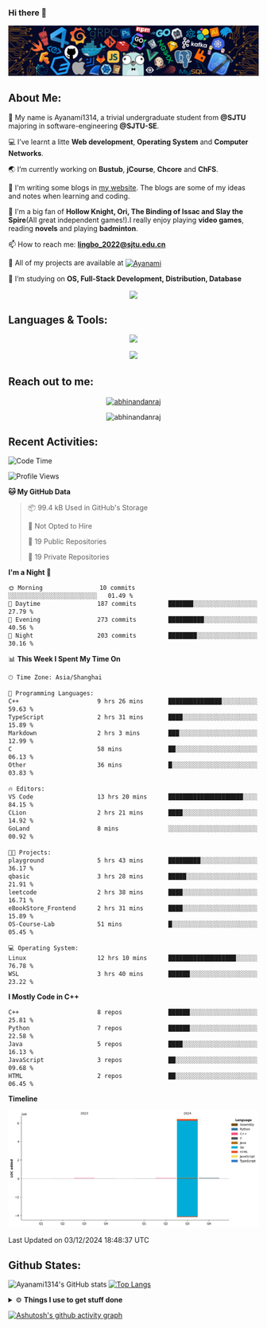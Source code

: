 ### Hi there 👋

![image](https://github.com/Ayanami1314/Ayanami1314/blob/master/assets/Programming.png)

## **About Me:**

🔭 My name is Ayanami1314, a trivial undergraduate student from **@SJTU** majoring in software-engineering **@SJTU-SE**.

💻 I’ve learnt a litte **Web development**, **Operating System** and **Computer Networks**.

🌏 I’m currently working on **Bustub**, **jCourse**, **Chcore** and **ChFS**.

📒 I'm writing some blogs in <a href="https://ayanami1314.github.io/">my website</a>. The blogs are some of my ideas and notes when learning and coding.

📜 I'm a big fan of **Hollow Knight, Ori, The Binding of Issac and Slay the Spire**(All great independent games!).I really enjoy playing **video games**, reading **novels** and playing **badminton**.

📫 How to reach me: **lingbo_2022@sjtu.edu.cn**

💬 All of my projects are available at <a href="https://github.com/Ayanami1314" target="blank"><img align="center" src="https://raw.githubusercontent.com/rahuldkjain/github-profile-readme-generator/master/src/images/icons/Social/github.svg" alt="Ayanami" height="30" width="40" /></a>

🌱 I’m studying on **OS, Full-Stack Development, Distribution, Database**

<p align="center">
   <img align="center" src="https://github-readme-streak-stats.herokuapp.com/?user=Ayanami1314&theme=radical&hide_border=true"/>
</p>

## **Languages & Tools:**

<p align="center">
  <a href="https://skillicons.dev">
    <img src="https://skillicons.dev/icons?i=c,cpp,go,java,python,ts,react,spring" />
  </a>
</p>
<p align="center">
  <a href="https://skillicons.dev">
    <img src="https://skillicons.dev/icons?i=linux,docker,vim,vscode,git,mongodb,mysql,postgresql,redis,rabbitmq,nginx" />
  </a>
</p>

## **Reach out to me:** ️

<p align="center">
<a href="https://Ayanami1314.github.io" target="_blank"><img align="center" src="https://img.shields.io/badge/Website-3b5998?style=flat-square&logo=google-chrome&logoColor=white" alt="abhinandanraj" /></a>
<p align="center"> <img src="https://komarev.com/ghpvc/?username=Ayanami1314&label=Visitors&color=0088cc&style=flat-square" alt="abhinandanraj" /> </p>

## **Recent Activities:**

<!--START_SECTION:waka-->
![Code Time](http://img.shields.io/badge/Code%20Time-1%2C198%20hrs%2025%20mins-blue)

![Profile Views](http://img.shields.io/badge/Profile%20Views-0-blue)

**🐱 My GitHub Data** 

> 📦 99.4 kB Used in GitHub's Storage 
 > 
> 🚫 Not Opted to Hire
 > 
> 📜 19 Public Repositories 
 > 
> 🔑 19 Private Repositories 
 > 
**I'm a Night 🦉** 

```text
🌞 Morning                10 commits          ░░░░░░░░░░░░░░░░░░░░░░░░░   01.49 % 
🌆 Daytime                187 commits         ███████░░░░░░░░░░░░░░░░░░   27.79 % 
🌃 Evening                273 commits         ██████████░░░░░░░░░░░░░░░   40.56 % 
🌙 Night                  203 commits         ████████░░░░░░░░░░░░░░░░░   30.16 % 
```


📊 **This Week I Spent My Time On** 

```text
🕑︎ Time Zone: Asia/Shanghai

💬 Programming Languages: 
C++                      9 hrs 26 mins       ███████████████░░░░░░░░░░   59.63 % 
TypeScript               2 hrs 31 mins       ████░░░░░░░░░░░░░░░░░░░░░   15.89 % 
Markdown                 2 hrs 3 mins        ███░░░░░░░░░░░░░░░░░░░░░░   12.99 % 
C                        58 mins             ██░░░░░░░░░░░░░░░░░░░░░░░   06.13 % 
Other                    36 mins             █░░░░░░░░░░░░░░░░░░░░░░░░   03.83 % 

🔥 Editors: 
VS Code                  13 hrs 20 mins      █████████████████████░░░░   84.15 % 
CLion                    2 hrs 21 mins       ████░░░░░░░░░░░░░░░░░░░░░   14.92 % 
GoLand                   8 mins              ░░░░░░░░░░░░░░░░░░░░░░░░░   00.92 % 

🐱‍💻 Projects: 
playground               5 hrs 43 mins       █████████░░░░░░░░░░░░░░░░   36.17 % 
qbasic                   3 hrs 28 mins       █████░░░░░░░░░░░░░░░░░░░░   21.91 % 
leetcode                 2 hrs 38 mins       ████░░░░░░░░░░░░░░░░░░░░░   16.71 % 
eBookStore_Frontend      2 hrs 31 mins       ████░░░░░░░░░░░░░░░░░░░░░   15.89 % 
OS-Course-Lab            51 mins             █░░░░░░░░░░░░░░░░░░░░░░░░   05.45 % 

💻 Operating System: 
Linux                    12 hrs 10 mins      ███████████████████░░░░░░   76.78 % 
WSL                      3 hrs 40 mins       ██████░░░░░░░░░░░░░░░░░░░   23.22 % 
```

**I Mostly Code in C++** 

```text
C++                      8 repos             ██████░░░░░░░░░░░░░░░░░░░   25.81 % 
Python                   7 repos             ██████░░░░░░░░░░░░░░░░░░░   22.58 % 
Java                     5 repos             ████░░░░░░░░░░░░░░░░░░░░░   16.13 % 
JavaScript               3 repos             ██░░░░░░░░░░░░░░░░░░░░░░░   09.68 % 
HTML                     2 repos             ██░░░░░░░░░░░░░░░░░░░░░░░   06.45 % 
```



**Timeline**

![Lines of Code chart](https://raw.githubusercontent.com/Ayanami1314/Ayanami1314/master/assets/bar_graph.png)


 Last Updated on 03/12/2024 18:48:37 UTC
<!--END_SECTION:waka-->

## **Github States:**

![Ayanami1314's GitHub stats](https://github-readme-stats.vercel.app/api?username=Ayanami1314&show_icons=true&bg_color=00000000)
[![Top Langs](https://github-readme-stats.vercel.app/api/top-langs/?username=Ayanami1314&layout=donut)](https://github.com/anuraghazra/github-readme-stats)

<details>
  <summary>⚙️ <b> Things I use to get stuff done</b></summary>
  	<ul>
  	   <li><b>OS:</b> Ubuntu 24.04 / Windows 11 / Fedora 40(wsl2) </li>
	     <li><b>Laptop:OMEN by HP Laptop</b> </li>
  	   <li><b>Browser: </b> Google Browser</li>
	     <li><b>Code Editor:</b> VSCode / IntelliJ / GoLand</li>
	     <li><b>To Stay Updated:</b> Nov 21th 2024</li>
	    <br />
	</ul>
</details>

[![Ashutosh's github activity graph](https://github-readme-activity-graph.vercel.app/graph?username=Ayanami1314&theme=react-dark)](https://github.com/ashutosh00710/github-readme-activity-graph)
